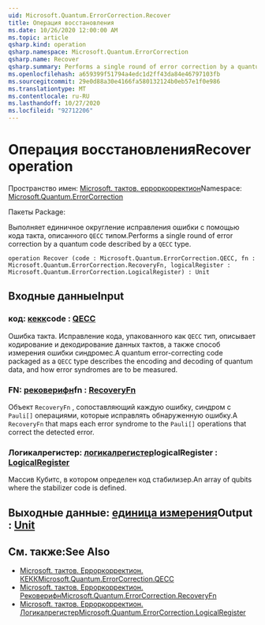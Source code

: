 ```yaml
---
uid: Microsoft.Quantum.ErrorCorrection.Recover
title: Операция восстановления
ms.date: 10/26/2020 12:00:00 AM
ms.topic: article
qsharp.kind: operation
qsharp.namespace: Microsoft.Quantum.ErrorCorrection
qsharp.name: Recover
qsharp.summary: Performs a single round of error correction by a quantum code described by a `QECC` type.
ms.openlocfilehash: a659399f51794a4edc1d2ff43da84e46797103fb
ms.sourcegitcommit: 29e0d88a30e4166fa580132124b0eb57e1f0e986
ms.translationtype: MT
ms.contentlocale: ru-RU
ms.lasthandoff: 10/27/2020
ms.locfileid: "92712206"
---
```

# <a name="recover-operation"></a><span data-ttu-id="f91af-102">Операция восстановления</span><span class="sxs-lookup"><span data-stu-id="f91af-102">Recover operation</span></span>

<span data-ttu-id="f91af-103">Пространство имен: [Microsoft. тактов. ерроркорректион](xref:Microsoft.Quantum.ErrorCorrection)</span><span class="sxs-lookup"><span data-stu-id="f91af-103">Namespace: [Microsoft.Quantum.ErrorCorrection](xref:Microsoft.Quantum.ErrorCorrection)</span></span>

<span data-ttu-id="f91af-104">Пакеты [](https://nuget.org/packages/)</span><span class="sxs-lookup"><span data-stu-id="f91af-104">Package: [](https://nuget.org/packages/)</span></span>


<span data-ttu-id="f91af-105">Выполняет единичное округление исправления ошибки с помощью кода такта, описанного `QECC` типом.</span><span class="sxs-lookup"><span data-stu-id="f91af-105">Performs a single round of error correction by a quantum code described by a `QECC` type.</span></span>

```qsharp
operation Recover (code : Microsoft.Quantum.ErrorCorrection.QECC, fn : Microsoft.Quantum.ErrorCorrection.RecoveryFn, logicalRegister : Microsoft.Quantum.ErrorCorrection.LogicalRegister) : Unit
```


## <a name="input"></a><span data-ttu-id="f91af-106">Входные данные</span><span class="sxs-lookup"><span data-stu-id="f91af-106">Input</span></span>

### <a name="code--qecc"></a><span data-ttu-id="f91af-107">код: [кекк](xref:Microsoft.Quantum.ErrorCorrection.QECC)</span><span class="sxs-lookup"><span data-stu-id="f91af-107">code : [QECC](xref:Microsoft.Quantum.ErrorCorrection.QECC)</span></span>

<span data-ttu-id="f91af-108">Ошибка такта. Исправление кода, упакованного как `QECC` тип, описывает кодирование и декодирование данных тактов, а также способ измерения ошибки синдромес.</span><span class="sxs-lookup"><span data-stu-id="f91af-108">A quantum error-correcting code packaged as a `QECC` type describes the encoding and decoding of quantum data, and how error syndromes are to be measured.</span></span>


### <a name="fn--recoveryfn"></a><span data-ttu-id="f91af-109">FN: [рековерифн](xref:Microsoft.Quantum.ErrorCorrection.RecoveryFn)</span><span class="sxs-lookup"><span data-stu-id="f91af-109">fn : [RecoveryFn](xref:Microsoft.Quantum.ErrorCorrection.RecoveryFn)</span></span>

<span data-ttu-id="f91af-110">Объект `RecoveryFn` , сопоставляющий каждую ошибку, синдром с `Pauli[]` операциями, которые исправлять обнаруженную ошибку.</span><span class="sxs-lookup"><span data-stu-id="f91af-110">A `RecoveryFn` that maps each error syndrome to the `Pauli[]` operations that correct the detected error.</span></span>


### <a name="logicalregister--logicalregister"></a><span data-ttu-id="f91af-111">Логикалрегистер: [логикалрегистер](xref:Microsoft.Quantum.ErrorCorrection.LogicalRegister)</span><span class="sxs-lookup"><span data-stu-id="f91af-111">logicalRegister : [LogicalRegister](xref:Microsoft.Quantum.ErrorCorrection.LogicalRegister)</span></span>

<span data-ttu-id="f91af-112">Массив Кубитс, в котором определен код стабилизер.</span><span class="sxs-lookup"><span data-stu-id="f91af-112">An array of qubits where the stabilizer code is defined.</span></span>



## <a name="output--unit"></a><span data-ttu-id="f91af-113">Выходные данные: [единица измерения](xref:microsoft.quantum.lang-ref.unit)</span><span class="sxs-lookup"><span data-stu-id="f91af-113">Output : [Unit](xref:microsoft.quantum.lang-ref.unit)</span></span>



## <a name="see-also"></a><span data-ttu-id="f91af-114">См. также:</span><span class="sxs-lookup"><span data-stu-id="f91af-114">See Also</span></span>

- [<span data-ttu-id="f91af-115">Microsoft. тактов. Ерроркорректион. КЕКК</span><span class="sxs-lookup"><span data-stu-id="f91af-115">Microsoft.Quantum.ErrorCorrection.QECC</span></span>](xref:Microsoft.Quantum.ErrorCorrection.QECC)
- [<span data-ttu-id="f91af-116">Microsoft. тактов. Ерроркорректион. Рековерифн</span><span class="sxs-lookup"><span data-stu-id="f91af-116">Microsoft.Quantum.ErrorCorrection.RecoveryFn</span></span>](xref:Microsoft.Quantum.ErrorCorrection.RecoveryFn)
- [<span data-ttu-id="f91af-117">Microsoft. тактов. Ерроркорректион. Логикалрегистер</span><span class="sxs-lookup"><span data-stu-id="f91af-117">Microsoft.Quantum.ErrorCorrection.LogicalRegister</span></span>](xref:Microsoft.Quantum.ErrorCorrection.LogicalRegister)